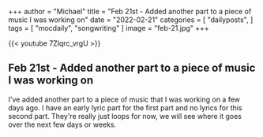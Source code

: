 +++
author = "Michael"
title = "Feb 21st - Added another part to a piece of music I was working on"
date = "2022-02-21"
categories = [
  "dailyposts",
]
tags = [
  "mocdaily",
  "songwriting"
]
image = "feb-21.jpg"
+++

{{< youtube 7Zlqrc_vrgU >}}

## Feb 21st - Added another part to a piece of music I was working on
I've added another part to a piece of music that I was working on a few days ago. I have an early lyric part for the first part and no lyrics for this second part. They're really just loops for now, we will see where it goes over the next few days or weeks. 